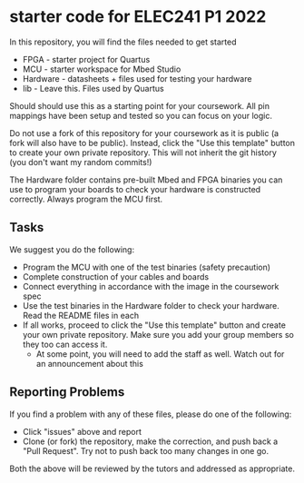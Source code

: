 # starter code for ELEC241 P1 2022

In this repository, you will find the files needed to get started

* FPGA - starter project for Quartus
* MCU - starter workspace for Mbed Studio
* Hardware - datasheets + files used for testing your hardware
* lib - Leave this. Files used by Quartus


Should should use this as a starting point for your coursework.
All pin mappings have been setup and tested so you can focus on your logic.

Do not use a fork of this repository for your coursework as it is public (a fork will also have to be public). Instead, click the "Use this template" button to create your own private repository. This will not inherit the git history (you don't want my random commits!)

The Hardware folder contains pre-built Mbed and FPGA binaries you can use to program your boards to check your hardware is constructed correctly. Always program the MCU first.

## Tasks
We suggest you do the following:

* Program the MCU with one of the test binaries (safety precaution)
* Complete construction of your cables and boards
* Connect everything in accordance with the image in the coursework spec
* Use the test binaries in the Hardware folder to check your hardware. Read the README files in each
* If all works, proceed to click the "Use this template" button and create your own private repository. Make sure you add your group members so they too can access it. 
   * At some point, you will need to add the staff as well. Watch out for an announcement about this

## Reporting Problems
If you find a problem with any of these files, please do one of the following:

* Click "issues" above and report
* Clone (or fork) the repository, make the correction, and push back a "Pull Request". Try not to push back too many changes in one go.

Both the above will be reviewed by the tutors and addressed as appropriate.





